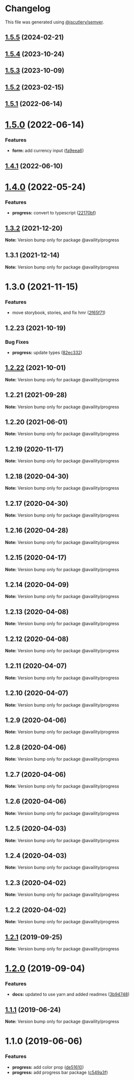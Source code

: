 # Changelog

This file was generated using [@jscutlery/semver](https://github.com/jscutlery/semver).

## [1.5.5](https://github.com/Availity/availity-react/compare/@availity/progress@1.5.4...@availity/progress@1.5.5) (2024-02-21)



## [1.5.4](https://github.com/Availity/availity-react/compare/@availity/progress@1.5.3...@availity/progress@1.5.4) (2023-10-24)



## [1.5.3](https://github.com/Availity/availity-react/compare/@availity/progress@1.5.2...@availity/progress@1.5.3) (2023-10-09)



## [1.5.2](https://github.com/Availity/availity-react/compare/@availity/progress@1.5.1...@availity/progress@1.5.2) (2023-02-15)



## [1.5.1](https://github.com/Availity/availity-react/compare/@availity/progress@1.5.0...@availity/progress@1.5.1) (2022-06-14)



# [1.5.0](https://github.com/Availity/availity-react/compare/@availity/progress@1.4.1...@availity/progress@1.5.0) (2022-06-14)


### Features

* **form:** add currency input ([fa9eea6](https://github.com/Availity/availity-react/commit/fa9eea6a3b3dd2ef741a0658c102e36c6db5288c))



## [1.4.1](https://github.com/Availity/availity-react/compare/@availity/progress@1.4.0...@availity/progress@1.4.1) (2022-06-10)



# [1.4.0](https://github.com/Availity/availity-react/compare/@availity/progress@1.3.2...@availity/progress@1.4.0) (2022-05-24)


### Features

* **progress:** convert to typescript ([22170bf](https://github.com/Availity/availity-react/commit/22170bf4fcbe555c67e575db3878eabcacca157a))



## [1.3.2](https://github.com/Availity/availity-react/compare/@availity/progress@1.3.1...@availity/progress@1.3.2) (2021-12-20)

**Note:** Version bump only for package @availity/progress





## 1.3.1 (2021-12-14)

**Note:** Version bump only for package @availity/progress





# 1.3.0 (2021-11-15)


### Features

* move storybook, stories, and fix hmr ([2f65f71](https://github.com/Availity/availity-react/commit/2f65f71769d2d981e22700b87a09516833588f64))





## 1.2.23 (2021-10-19)


### Bug Fixes

* **progress:** update types ([82ec332](https://github.com/Availity/availity-react/commit/82ec3323b3bcbca8bd4b1ce7113cff8f0bfdb4fe))





## [1.2.22](https://github.com/Availity/availity-react/compare/@availity/progress@1.2.21...@availity/progress@1.2.22) (2021-10-01)

**Note:** Version bump only for package @availity/progress





## 1.2.21 (2021-09-28)

**Note:** Version bump only for package @availity/progress





## 1.2.20 (2021-06-01)

**Note:** Version bump only for package @availity/progress





## 1.2.19 (2020-11-17)

**Note:** Version bump only for package @availity/progress





## 1.2.18 (2020-04-30)

**Note:** Version bump only for package @availity/progress





## 1.2.17 (2020-04-30)

**Note:** Version bump only for package @availity/progress





## 1.2.16 (2020-04-28)

**Note:** Version bump only for package @availity/progress





## 1.2.15 (2020-04-17)

**Note:** Version bump only for package @availity/progress





## 1.2.14 (2020-04-09)

**Note:** Version bump only for package @availity/progress





## 1.2.13 (2020-04-08)

**Note:** Version bump only for package @availity/progress





## 1.2.12 (2020-04-08)

**Note:** Version bump only for package @availity/progress





## 1.2.11 (2020-04-07)

**Note:** Version bump only for package @availity/progress





## 1.2.10 (2020-04-07)

**Note:** Version bump only for package @availity/progress





## 1.2.9 (2020-04-06)

**Note:** Version bump only for package @availity/progress





## 1.2.8 (2020-04-06)

**Note:** Version bump only for package @availity/progress





## 1.2.7 (2020-04-06)

**Note:** Version bump only for package @availity/progress





## 1.2.6 (2020-04-06)

**Note:** Version bump only for package @availity/progress





## 1.2.5 (2020-04-03)

**Note:** Version bump only for package @availity/progress





## 1.2.4 (2020-04-03)

**Note:** Version bump only for package @availity/progress





## 1.2.3 (2020-04-02)

**Note:** Version bump only for package @availity/progress





## 1.2.2 (2020-04-02)

**Note:** Version bump only for package @availity/progress





## [1.2.1](https://github.com/Availity/availity-react/compare/@availity/progress@1.2.0...@availity/progress@1.2.1) (2019-09-25)

**Note:** Version bump only for package @availity/progress





# [1.2.0](https://github.com/Availity/availity-react/compare/@availity/progress@1.1.1...@availity/progress@1.2.0) (2019-09-04)


### Features

* **docs:** updated to use yarn and added readmes ([3b94748](https://github.com/Availity/availity-react/commit/3b94748))





## [1.1.1](https://github.com/Availity/availity-react/compare/@availity/progress@1.1.0...@availity/progress@1.1.1) (2019-06-24)

**Note:** Version bump only for package @availity/progress





# 1.1.0 (2019-06-06)


### Features

* **progress:** add color prop ([de51610](https://github.com/Availity/availity-react/commit/de51610))
* **progress:** add progress bar package ([c549a3f](https://github.com/Availity/availity-react/commit/c549a3f))
